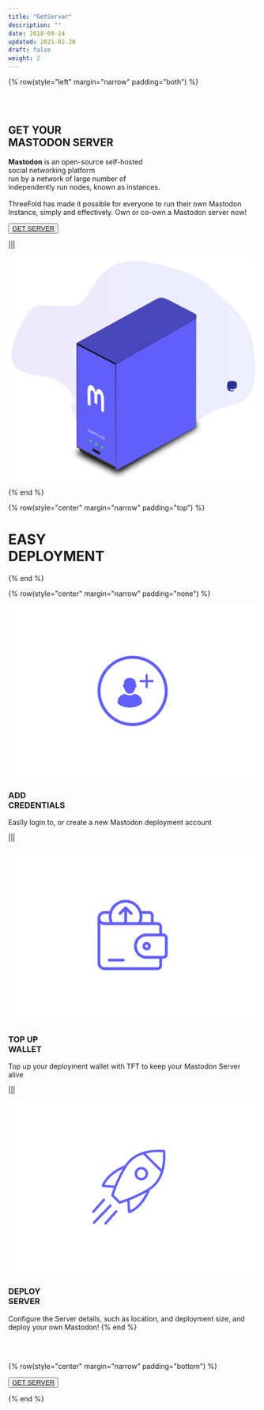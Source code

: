 ```yaml
---
title: "GetServer"
description: ""
date: 2018-09-14
updated: 2021-02-20
draft: false
weight: 2
---
```



<div class="container mx-auto">

<!-- section 1 -->

{% row(style="left" margin="narrow" padding="both") %}

<br>
<br>

## GET YOUR<br> MASTODON SERVER

**Mastodon** is an open-source self-hosted  <br>
social networking platform <br>
run by a network of large number of  <br>
independently run nodes, known as instances. <br>
 <br>
ThreeFold has made it possible for everyone to run their own Mastodon Instance, simply and effectively.
Own or co-own a Mastodon server now!

<button>[GET SERVER](https://getmastodon.threefold.io/)</button>

|||

![Image](./img/GETserver.png)

{% end %}

<!-- section 2 (header) -->

{% row(style="center" margin="narrow" padding="top") %}

# EASY <BR> DEPLOYMENT

{% end %}

<!-- section 3 -->

{% row(style="center" margin="narrow" padding="none") %}

![EMAIL ONLY](./img/new.png#medium)

### ADD<br>CREDENTIALS

EasIly login to, or create a new Mastodon deployment account

|||

![TFCONNECT](./img/topup.png#medium)

### **TOP UP<br>WALLET**

Top up your deployment wallet with TFT to keep your Mastodon Server alive 

|||

![EXPERIENCE](./img/deploy.png#medium)

### **DEPLOY<br>SERVER**

Configure the Server details, such as location, and deployment size, and deploy your own Mastodon!
{% end %}

<!-- section 4 -->

<br>

<br>

{% row(style="center" margin="narrow" padding="bottom") %}

<button>[GET SERVER](https://getmastodon.threefold.io/)</button>

{% end %}

</div>
